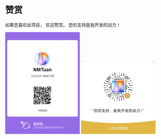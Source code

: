 # 赞赏

如果您喜欢此项目， 欢迎赞赏。 您的支持是我开发的动力！

<img title="" src="../assets/68747470733a2f2f73322e6c6f6c692e6e65742f323032322f30382f30342f6d6877735965416b626a3942676e642e6a7067.jpg" alt="" data-align="inline" width="240">

<img title="" src="../assets/68747470733a2f2f73322e6c6f6c692e6e65742f323032322f30362f32372f6d787541346a67513732727a566b462e6a7067.jpg" alt="" data-align="inline" width="240">
